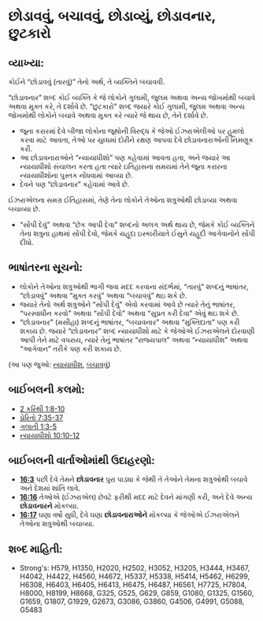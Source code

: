 # છોડાવવું, બચાવવું, છોડાવ્યું, છોડાવનાર, છુટકારો 

## વ્યાખ્યા: 

કોઈને “છોડાવવું (તારવું)” તેનો અર્થ, તે વ્યક્તિને બચાવવી.

“છોડાવનાર” શબ્દ કોઈ વ્યક્તિ કે જે લોકોને ગુલામી, જુલમ અથવા અન્ય જોખમોથી બચાવે અથવા મુક્ત કરે, તે દર્શાવે છે.
“છુટકારો” શબ્દ જયારે કોઈ ગુલામી, જુલમ અથવા અન્ય જોખમોથી લોકોને બચાવે અથવા મુક્ત કરે ત્યારે જે થાય છે, તેને દર્શાવે છે.

* જૂના કરારમાં દેવે બીજા લોકોના જૂથોની વિરુદ્ધ કે જેઓ ઈઝરાએલીઓ પર હુમલો કરવા માટે આવતા, તેઓ પર યુધ્ધમાં દોરીને રક્ષણ આપવા દેવે છોડાવનારાઓની નિમણૂક કરી.
* આ છોડાવનારાઓને “ન્યાયાધીશો” પણ કહેવામાં આવતા હતા, અને જયારે આ ન્યાયાધીશો સંચાલન કરતા હતા ત્યારે ઇતિહાસના સમયમાં તેને જૂના કરારના ન્યાયાધીશોના પુસ્તક નોંધવામાં આવ્યા છે.
* દેવને પણ “છોડાવનાર” કહેવામાં આવે છે.

ઈઝરાએલના સમગ્ર ઈતિહાસમાં, તેણે તેના લોકોને તેઓના શત્રુઓથી છોડાવ્યા અથવા બચાવ્યા છે.

* “સોંપી દેવું” અથવા “છેક આપી દેવા” શબ્દનો અલગ અર્થ થાય છે, જેમકે કોઈ વ્યક્તિને તેના શત્રુના હાથમાં સોંપી દેવો, જેમકે યહૂદા ઇસ્કારીયાતે ઈસુને યહૂદી આગેવાનોને સોંપી દીધો.

## ભાષાંતરના સૂચનો: 

* લોકોને તેઓના શત્રુઓથી ભાગી જવા મદદ કરવાના સંદર્ભમાં, “તારવું” શબ્દનું ભાષાંતર, “છોડાવવું” અથવા “મુક્ત કરવું” અથવા “બચાવવું” થઇ શકે છે.
* જયારે તેનો અર્થ શત્રુઓને “સોંપી દેવું” એવો કરવામાં આવે છે ત્યારે તેનું ભાષાંતર, “પરસ્વાધીન કરવો” અથવા “સોંપી દેવો” અથવા “સુપ્રત કરી દેવા” એવું થઇ શકે છે.
* “છોડાવનાર” (મસીહા) શબ્દનું ભાષાંતર, “બચાવનાર” અથવા “મુક્તિદાતા” પણ કરી શકાય છે. જયારે “છોડાવનાર” શબ્દ ન્યાયાધીશો માટે કે જેઓએ ઈઝરાએલને દોરવાણી આપી તેને માટે વપરાય, ત્યારે તેનું ભાષાંતર “રાજ્યપાલ” અથવા “ન્યાયાધીશ” અથવા “આગેવાન” તરીકે પણ કરી શકાય છે.

(આ પણ જુઓ: [ન્યાયાધીશ](../kt/judge.md), [બચાવવું](../kt/save.md))

## બાઈબલની કલમો: 

* [2 કરિંથી 1:8-10](rc://gu/tn/help/2co/01/08)
* [પ્રેરિતો 7:35-37](rc://gu/tn/help/act/07/35)
* [ગલાતી 1:3-5](rc://gu/tn/help/gal/01/03)
* [ન્યાયાધીશો 10:10-12](rc://gu/tn/help/jdg/10/10)

## બાઈબલની વાર્તાઓમાંથી ઉદાહરણો: 

* __[16:3](rc://gu/tn/help/obs/16/03)__ પછી દેવે તેમને __છોડાવનાર__ પુરા પાડ્યા કે જેથી તે તેઓને તેમના શત્રુઓથી બચાવે અને દેશમાં શાંતિ લાવે.
* __[16:16](rc://gu/tn/help/obs/16/16)__ તેઓએ (ઈઝરાએલ) છેવટે ફરીથી મદદ માટે દેવને માંગણી કરી, અને દેવે અન્ય __છોડાવનારને__ મોકલ્યા.
* __[16:17](rc://gu/tn/help/obs/16/17)__ ઘણા વર્ષો સુધી, દેવે ઘણા __છોડાવનારાઓને__ મોકલ્યા કે જેઓએ ઈઝરાએલને તેઓના શત્રુઓથી બચાવ્યા.

## શબ્દ માહિતી: 

* Strong's: H579, H1350, H2020, H2502, H3052, H3205, H3444, H3467, H4042, H4422, H4560, H4672, H5337, H5338, H5414, H5462, H6299, H6308, H6403, H6405, H6413, H6475, H6487, H6561, H7725, H7804, H8000, H8199, H8668, G325, G525, G629, G859, G1080, G1325, G1560, G1659, G1807, G1929, G2673, G3086, G3860, G4506, G4991, G5088, G5483
